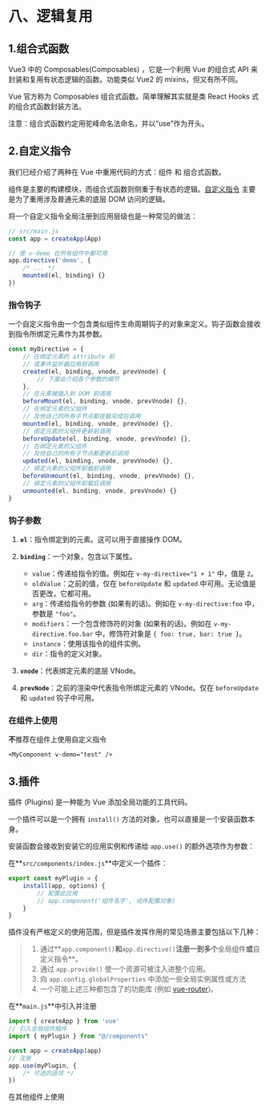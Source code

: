 # 八、逻辑复用

## 1.组合式函数

Vue3 中的 Composables(Composables) ，它是一个利用 Vue 的组合式 API 来封装和复用有状态逻辑的函数。功能类似 Vue2 的 mixins，但又有所不同。

Vue 官方称为 Composables 组合式函数。简单理解其实就是类 React Hooks 式的组合式函数封装方法。

注意：组合式函数约定用驼峰命名法命名，并以“use”作为开头。

## 2.自定义指令

我们已经介绍了两种在 Vue 中重用代码的方式：组件 和 组合式函数。

组件是主要的构建模块，而组合式函数则侧重于有状态的逻辑。[自定义指令](https://cn.vuejs.org/guide/reusability/custom-directives.html) 主要是为了重用涉及普通元素的底层 DOM 访问的逻辑。

将一个自定义指令全局注册到应用层级也是一种常见的做法：

```js
// src/main.js
const app = createApp(App)

// 使 v-demo 在所有组件中都可用
app.directive('demo', {
    /* ... */
    mounted(el, binding) {}
})
```

### 指令钩子

一个自定义指令由一个包含类似组件生命周期钩子的对象来定义。钩子函数会接收到指令所绑定元素作为其参数。

```js
const myDirective = {
    // 在绑定元素的 attribute 前
    // 或事件监听器应用前调用
    created(el, binding, vnode, prevVnode) {
        // 下面会介绍各个参数的细节
    },
    // 在元素被插入到 DOM 前调用
    beforeMount(el, binding, vnode, prevVnode) {},
    // 在绑定元素的父组件
    // 及他自己的所有子节点都挂载完成后调用
    mounted(el, binding, vnode, prevVnode) {},
    // 绑定元素的父组件更新前调用
    beforeUpdate(el, binding, vnode, prevVnode) {},
    // 在绑定元素的父组件
    // 及他自己的所有子节点都更新后调用
    updated(el, binding, vnode, prevVnode) {},
    // 绑定元素的父组件卸载前调用
    beforeUnmount(el, binding, vnode, prevVnode) {},
    // 绑定元素的父组件卸载后调用
    unmounted(el, binding, vnode, prevVnode) {}
}
```

### 钩子参数

1. **`el`**：指令绑定到的元素。这可以用于直接操作 DOM。

2. **`binding`**：一个对象，包含以下属性。
   - `value`：传递给指令的值。例如在 `v-my-directive="1 + 1"` 中，值是 `2`。
   - `oldValue`：之前的值，仅在 `beforeUpdate` 和 `updated` 中可用。无论值是否更改，它都可用。
   - `arg`：传递给指令的参数 (如果有的话)。例如在 `v-my-directive:foo` 中，参数是 `"foo"`。
   - `modifiers`：一个包含修饰符的对象 (如果有的话)。例如在 `v-my-directive.foo.bar` 中，修饰符对象是 `{ foo: true, bar: true }`。
   - `instance`：使用该指令的组件实例。
   - `dir`：指令的定义对象。

3. **`vnode`**：代表绑定元素的底层 VNode。

4. **`prevNode`**：之前的渲染中代表指令所绑定元素的 VNode。仅在 `beforeUpdate` 和 `updated` 钩子中可用。

### 在组件上使用

**不**推荐在组件上使用自定义指令

```vue
<MyComponent v-demo="test" />
```



## 3.插件

插件 (Plugins) 是一种能为 Vue 添加全局功能的工具代码。

一个插件可以是一个拥有 `install()` 方法的对象，也可以直接是一个安装函数本身。

安装函数会接收到安装它的应用实例和传递给 `app.use()` 的额外选项作为参数：

在**`src/components/index.js`**中定义一个插件：

```js
export const myPlugin = {
    install(app, options) {
        // 配置此应用
        // app.component('组件名字', 组件配置对象)
    }
}
```

插件没有严格定义的使用范围，但是插件发挥作用的常见场景主要包括以下几种：

> 1. 通过**`app.component()`**和**`app.directive()`**注册一到多个**全局组件**或**自定义指令**。
> 2. 通过 `app.provide()` 使一个资源可被注入进整个应用。
> 3. 向 `app.config.globalProperties` 中添加一些全局实例属性或方法
> 4. 一个可能上述三种都包含了的功能库 (例如 [vue-router](https://github.com/vuejs/vue-router-next))。

在**`main.js`**中引入并注册

```js
import { createApp } from 'vue'
// 引入全局组件插件
import { myPlugin } from "@/components"

const app = createApp(app)
// 注册
app.use(myPlugin, {
    /* 可选的选项 */
})
```

在其他组件上使用